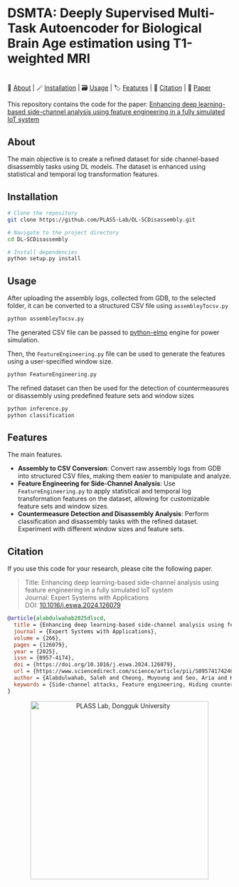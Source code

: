 # DSMTA: Deeply Supervised Multi-Task Autoencoder for Biological Brain Age estimation using T1-weighted MRI
<h1 align="center"><Official Repo</strong></h1>

<p align="left">
  🪪&nbsp;<a href="#about">About</a>
  | 🪄&nbsp;<a href="#Installation">Installation</a>
  | 🗃️&nbsp;<a href="#Usage">Usage</a>
  | 🏷️&nbsp;<a href="#Features">Features</a>
  | 🔗&nbsp;<a href="#citation">Citation</a>
  | 📝&nbsp;<a href="https://doi.org/10.1016/j.eswa.2024.126079" target="_blank">Paper</a>
</p>

This repository contains the code for the paper:
[Enhancing deep learning-based side-channel analysis using feature engineering in a fully simulated IoT system](https://doi.org/10.1016/j.eswa.2024.126079)

## About
The main objective is to create a refined dataset for side channel-based disassembly tasks using DL models. The dataset is enhanced using statistical and temporal log transformation features.

## Installation

```bash
# Clone the repository
git clone https://github.com/PLASS-Lab/DL-SCDisassembly.git

# Navigate to the project directory
cd DL-SCDisassembly

# Install dependencies
python setup.py install
```

## Usage

After uploading the assembly logs, collected from GDB, to the selected folder, it can be converted to a structured CSV file using `assembleyTocsv.py`

```bash
python assembleyTocsv.py
```

The generated CSV file can be passed to [python-elmo](https://github.com/ThFeneuil/python-elmo) engine for power simulation.

Then, the `FeatureEngineering.py` file can be used to generate the features using a user-specified window size.

```bash
python FeatureEngineering.py
```

The refined dataset can then be used for the detection of countermeasures or disassembly using predefined feature sets and window sizes

```bash
python inference.py
python classification
```

## Features

The main features.

- **Assembly to CSV Conversion**: Convert raw assembly logs from GDB into structured CSV files, making them easier to manipulate and analyze.
- **Feature Engineering for Side-Channel Analysis**: Use `FeatureEngineering.py` to apply statistical and temporal log transformation features on the dataset, allowing for customizable feature sets and window sizes.
- **Countermeasure Detection and Disassembly Analysis**: Perform classification and disassembly tasks with the refined dataset. Experiment with different window sizes and feature sets.


## Citation
If you use this code for your research, please cite the following paper.
>Title: Enhancing deep learning-based side-channel analysis using feature engineering in a fully simulated IoT system \
>Journal: Expert Systems with Applications \
>DOI: [10.1016/j.eswa.2024.126079](https://doi.org/10.1016/j.eswa.2024.126079)
```bibtex
@article{alabdulwahab2025dlscd,
  title = {Enhancing deep learning-based side-channel analysis using feature engineering in a fully simulated IoT system},
  journal = {Expert Systems with Applications},
  volume = {266},
  pages = {126079},
  year = {2025},
  issn = {0957-4174},
  doi = {https://doi.org/10.1016/j.eswa.2024.126079},
  url = {https://www.sciencedirect.com/science/article/pii/S0957417424029464},
  author = {Alabdulwahab, Saleh and Cheong, Muyoung and Seo, Aria and Kim, Young-Tak and Son, Yunsik},
  keywords = {Side-channel attacks, Feature engineering, Hiding countermeasures, Disassembly attacks, Deep learning, Reverse engineering},
}
```

<p align="center">
  <a href="https://plass.dongguk.edu" target="_blank">
    <img src="https://github.com/sucystem/PLASS/blob/main/logo.png" width="400" alt="PLASS Lab, Dongguk University">
  </a>
</p>

